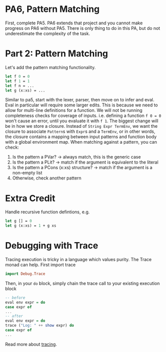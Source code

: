 
# PA6, Pattern Matching
First, complete PA5. PA6 extends that project and you cannot make progress on PA6
without PA5.
There is only thing to do in this PA, but do not underestimate the complexity of
the task.
# Part 2: Pattern Matching
Let's add the pattern matching functionality.
```ocaml
let f 0 = 0
let f 1 = 1
let f n = ...
let g (x:xs) = ...
```
Similar to pa5, start with the lexer, parser, then move on to infer and eval.
Eval in particular will require some larger edits. This is because we need to allow
for multi-line definitions for a function. We will not be running completeness
checks for coverage of inputs.
i.e. defining a function `f 0 = 0` won't cause an error, until you evaluate it with
`f 1`.
The biggest change will be in how we store a closure. Instead of `String Expr
TermEnv`,
we want the closure to associate `Pattern`s with `Expr`s and a `TermEnv`, or in
other words,
the closure contains a mapping between input patterns and function body with a
global environment map.
When matching against a pattern, you can check:
1. Is the pattern a PVar? -> always match, this is the generic case
2. Is the pattern a PLit? -> match if the argument is equivalent to the literal
3. Is the pattern a PCons (x:xs) structure? -> match if the argument is a non-empty
list
4. Otherwise, check another pattern
# Extra Credit
Handle recursive function defintions, e.g.
```ocaml
let g [] = 0
let g (x:xs) = 1 + g xs
```
# Debugging with Trace
Tracing execution is tricky in a language which values purity.
The Trace monad can help.
First import trace
```hs
import Debug.Trace
```
Then, in your `do` block, simply chain the trace call to your existing execution
block
```hs
-- before
eval env expr = do
case expr of
...
-- after
eval env expr = do
trace ("Log: " ++ show expr) do
case expr of
...
```
Read more about
[tracing](https://hackage.haskell.org/package/base-4.21.0.0/docs/Debug-Trace.html).
